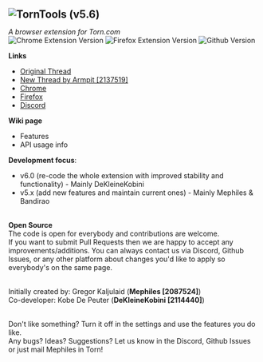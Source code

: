 <img src="torntools/images/icon48.png" style="float: left; display: inline;"><h2 style="display: inline;">TornTools (v5.6)</h2>

*A browser extension for Torn.com*  
![Chrome Extension Version](https://img.shields.io/chrome-web-store/v/hjpaapdjcgbmeikfnahipphknonhlhib?style=for-the-badge)
![Firefox Extension Version](https://img.shields.io/amo/v/%7B3754707b-1aa4-4c6f-96e7-5b1cdc1de5f9%7D?style=for-the-badge)
![Github Version](https://img.shields.io/github/v/tag/Mephiles/torntools_extension?style=for-the-badge)

**Links**
  - [Original Thread](https://www.torn.com/forums.php#/p=threads&f=67&t=16054539&b=0&a=0&start=0&to=19000313)  
  - [New Thread by Armpit [2137519]](https://www.torn.com/forums.php#/p=threads&f=67&t=16170566&b=0&a=0)  
  - [Chrome](https://chrome.google.com/webstore/detail/torn-tools/hjpaapdjcgbmeikfnahipphknonhlhib)  
  - [Firefox](https://addons.mozilla.org/en-US/firefox/addon/torn-tools/)  
  - [Discord](https://discord.gg/ukyK6f6)  

**Wiki page**
- Features
- API usage info

**Development focus**:
  - v6.0 (re-code the whole extension with improved stability and functionality) - Mainly DeKleineKobini
  - v5.x (add new features and maintain current ones) - Mainly Mephiles & Bandirao  

&nbsp;  
**Open Source**  
The code is open for everybody and contributions are welcome.  
If you want to submit Pull Requests then we are happy to accept any improvements/additions. You can always contact us via Discord, Github Issues, or any other platform about changes you'd like to apply so everybody's on the same page.  

&nbsp;  
Initially created by: Gregor Kaljulaid (**Mephiles [2087524]**)  
Co-developer: Kobe De Peuter (**DeKleineKobini [2114440]**)

&nbsp;  
Don't like something? Turn it off in the settings and use the features you do like.  
Any bugs? Ideas? Suggestions? Let us know in the Discord, Github Issues or just mail Mephiles in Torn!

